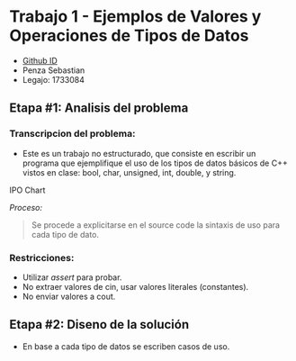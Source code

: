  # Trabajo 1 - Ejemplos de Valores y Operaciones de Tipos de Datos

- [Github ID](github.com/SebastianePenza)
- Penza Sebastian
- Legajo: 1733084 

## Etapa #1: Analisis del problema

### Transcripcion del problema: 
- Este es un trabajo no estructurado, que consiste en escribir un programa que ejemplifique el uso de los tipos de datos básicos de C++ vistos en clase: bool, char, unsigned, int, double, y string.

IPO Chart

*Proceso:*
>Se procede a explicitarse en el source code la sintaxis de uso para cada tipo de dato.

### Restricciones:
- Utilizar *assert* para probar.
- No extraer valores de cin, usar valores literales (constantes).
- No enviar valores a cout.

## Etapa #2: Diseno de la solución
- En base a cada tipo de datos se escriben casos de uso.